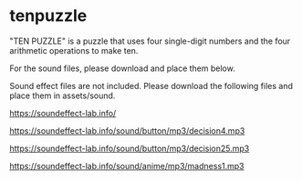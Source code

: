 # tenpuzzle

"TEN PUZZLE" is a puzzle that uses four single-digit numbers and the four arithmetic operations to make ten.

For the sound files, please download and place them below.

Sound effect files are not included.
Please download the following files and place them in assets/sound.

https://soundeffect-lab.info/

https://soundeffect-lab.info/sound/button/mp3/decision4.mp3

https://soundeffect-lab.info/sound/button/mp3/decision25.mp3

https://soundeffect-lab.info/sound/anime/mp3/madness1.mp3
